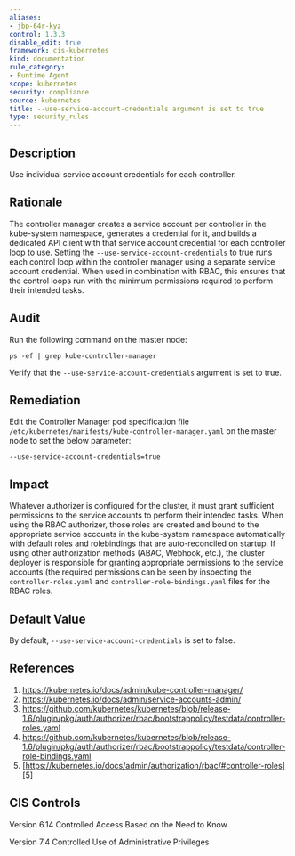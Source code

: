 ```yaml
---
aliases:
- jbp-64r-kyz
control: 1.3.3
disable_edit: true
framework: cis-kubernetes
kind: documentation
rule_category:
- Runtime Agent
scope: kubernetes
security: compliance
source: kubernetes
title: --use-service-account-credentials argument is set to true
type: security_rules
---
```


## Description

Use individual service account credentials for each controller.

## Rationale

The controller manager creates a service account per controller in the kube-system namespace, generates a credential for it, and builds a dedicated API client with that service account credential for each controller loop to use. Setting the `--use-service-account-credentials` to true runs each control loop within the controller manager using a separate service account credential. When used in combination with RBAC, this ensures that the control loops run with the minimum permissions required to perform their intended tasks.

## Audit

Run the following command on the master node: 
```
ps -ef | grep kube-controller-manager
```
Verify that the `--use-service-account-credentials` argument is set to true.

## Remediation

Edit the Controller Manager pod specification file `/etc/kubernetes/manifests/kube-controller-manager.yaml` on the master node to set the below parameter:

```
--use-service-account-credentials=true
```

## Impact

Whatever authorizer is configured for the cluster, it must grant sufficient permissions to the service accounts to perform their intended tasks. When using the RBAC authorizer, those roles are created and bound to the appropriate service accounts in the kube-system namespace automatically with default roles and rolebindings that are auto-reconciled on startup. If using other authorization methods (ABAC, Webhook, etc.), the cluster deployer is responsible for granting appropriate permissions to the service accounts (the required permissions can be seen by inspecting the `controller-roles.yaml` and `controller-role-bindings.yaml` files for the RBAC roles.

## Default Value

By default, `--use-service-account-credentials` is set to false.

## References

1. [https://kubernetes.io/docs/admin/kube-controller-manager/ ][1]
2. [https://kubernetes.io/docs/admin/service-accounts-admin/ ][2]
3. [https://github.com/kubernetes/kubernetes/blob/release-1.6/plugin/pkg/auth/authorizer/rbac/bootstrappolicy/testdata/controller-roles.yaml ][3]
4. [https://github.com/kubernetes/kubernetes/blob/release-1.6/plugin/pkg/auth/authorizer/rbac/bootstrappolicy/testdata/controller-role-bindings.yaml ][4]
5. [https://kubernetes.io/docs/admin/authorization/rbac/#controller-roles][5]

## CIS Controls

Version 6.14 Controlled Access Based on the Need to Know

Version 7.4 Controlled Use of Administrative Privileges 

[1]: https://kubernetes.io/docs/admin/kube-controller-manager/ 
[2]: https://kubernetes.io/docs/admin/service-accounts-admin/ 
[3]: https://github.com/kubernetes/kubernetes/blob/release-1.6/plugin/pkg/auth/authorizer/rbac/bootstrappolicy/testdata/controller-roles.yaml 
[4]: https://github.com/kubernetes/kubernetes/blob/release-1.6/plugin/pkg/auth/authorizer/rbac/bootstrappolicy/testdata/controller-role-bindings.yaml 
[5]: https://kubernetes.io/docs/admin/authorization/rbac/#controller-roles
